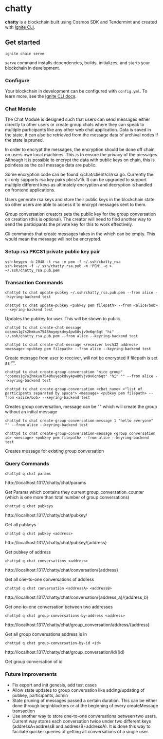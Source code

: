 # chatty
**chatty** is a blockchain built using Cosmos SDK and Tendermint and created with [Ignite CLI](https://ignite.com/cli).

## Get started

```
ignite chain serve
```

`serve` command installs dependencies, builds, initializes, and starts your blockchain in development.

### Configure

Your blockchain in development can be configured with `config.yml`. To learn more, see the [Ignite CLI docs](https://docs.ignite.com).

### Chat Module

The Chat Module is designed such that users can send messages either directly to other users or create group chats where they can speak to multiple participants like any other web chat application. Data is saved in the state, it can also be retrieved from the message data of archival nodes if the state is pruned.

In order to encrypt the messages, the encryption should be done off chain on users own local machines. This is to ensure the privacy of the messages. Although it is possible to encrypt the data with public keys on chain, this is pointless as the call message data are public.

Some encryption code can be found x/chat/client/cli/rsa.go. Currently the cli only supports rsa key pairs pkcs1v15. It can be upgraded to support multiple different keys as ultimately encryption and decryption is handled on frontend applications.

Users generate rsa keys and store their public keys in the blockchain state so other users are able to access it to encrypt messages sent to them. 

Group conversation creators sets the public key for the group conversation on creation (this is optional). The creator will need to find another way to send the participants the private key for this to work effectively.

Cli commands that create messages takes in the <pubkey pem filepath> which can be empty. This would mean the message will not be encrypted.

### Setup rsa PKCS1 private public key pair

```
ssh-keygen -b 2048 -t rsa -m pem -f ~/.ssh/chatty_rsa
ssh-keygen -f ~/.ssh/chatty_rsa.pub -m 'PEM' -e > ~/.ssh/chatty_rsa.pub.pem
```

### Transaction Commands

```
chattyd tx chat update-pubkey ~/.ssh/chatty_rsa.pub.pem --from alice --keyring-backend test
```
```
chattyd tx chat update-pubkey <pubkey pem filepath> --from <alice/bob> --keyring-backend test
```

Updates the pubkey for user. This will be shown to public.


```
chattyd tx chat create-chat-message cosmos1g7s2hmkun7548huyepkdvy4pw80vjv9v6qn6qt "hi" ~/.ssh/chatty_rsa.pub.pem --from alice --keyring-backend test
```
```
chattyd tx chat create-chat-message <receiver bech32 address> <message> <pubkey pem filepath> --from alice --keyring-backend test
```

Create message from user to receiver, will not be encrypted if filepath is set as "".


```
chattyd tx chat create-group-conversation "nice group" "cosmos1g7s2hmkun7548huyepkdvy4pw80vjv9v6qn6qt" "hi" "" --from alice --keyring-backend test
```
```
chattyd tx chat create-group-conversation <chat_name> <"list of participants separated by space"> <message> <pubkey pem filepath> --from <alice/bob> --keyring-backend test
```

Creates group conversation, message can be "" which will create the group without an initial message

```
chattyd tx chat create-group-conversation-message 1 "hello everyone" "" --from alice --keyring-backend test
```
```
chattyd tx chat create-group-conversation-message <group conversation id> <message> <pubkey pem filepath> --from alice --keyring-backend test
```

Creates message for existing group conversation


### Query Commands
```
chattyd q chat params
```
http://localhost:1317/chatty/chat/params

Get Params which contains they current group_conversation_counter (which is one more than total number of group conversations)

```
chattyd q chat pubkeys
```
http://localhost:1317/chatty/chat/pubkey/

Get all pubkeys

```
chattyd q chat pubkey <address>
```
http://localhost:1317/chatty/chat/pubkey/{address}

Get pubkey of address

```
chattyd q chat conversations <address>
```
http://localhost:1317/chatty/chat/conversation/{address}

Get all one-to-one conversations of address

```
chattyd q chat conversation <addressA> <addressB>
```
http://localhost:1317/chatty/chat/conversation/{address_a}/{address_b}

Get one-to-one conversation between two addresses

```
chattyd q chat group-conversations-by-address <address>
```
http://localhost:1317/chatty/chat/group_conversation/address/{address}

Get all group conversations address is in

```
chattyd q chat group-conversation-by-id <id>
```
http://localhost:1317/chatty/chat/group_conversation/id/{id}

Get group conversation of id


### Future Improvements

- Fix export and init genesis, add test cases
- Allow state updates to group conversation like adding/updating of pubkey, participants, admin
- State pruning of messages passed a certain duration. This can be either done through beginblockers or at the beginning of every createMessage transaction
- Use another way to store one-to-one conversations between two users. Current way stores each conversation twice under two different keys (addressA+addressB and addressB+addressA). It is done this way to faciliate quicker queries of getting all conversations of a single user.


